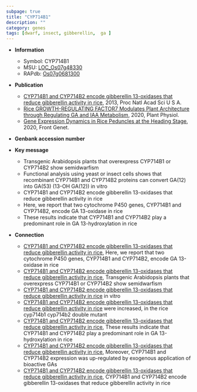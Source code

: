 ```yaml
---
subpage: true
title: "CYP714B1"
description: ""
category: genes
tags: [dwarf, insect, gibberellin,  ga ]
---
```


* **Information**  
    + Symbol: CYP714B1  
    + MSU: [LOC_Os07g48330](http://rice.plantbiology.msu.edu/cgi-bin/ORF_infopage.cgi?orf=LOC_Os07g48330)  
    + RAPdb: [Os07g0681300](http://rapdb.dna.affrc.go.jp/viewer/gbrowse_details/irgsp1?name=Os07g0681300)  

* **Publication**  
    + [CYP714B1 and CYP714B2 encode gibberellin 13-oxidases that reduce gibberellin activity in rice](http://www.ncbi.nlm.nih.gov/pubmed?term=CYP714B1+and+CYP714B2+encode+gibberellin+13-oxidases+that+reduce+gibberellin+activity+in+rice%5BTitle%5D), 2013, Proc Natl Acad Sci U S A.
    + [Rice GROWTH-REGULATING FACTOR7 Modulates Plant Architecture through Regulating GA and IAA Metabolism](http://www.ncbi.nlm.nih.gov/pubmed?term=Rice+GROWTH-REGULATING+FACTOR7+Modulates+Plant+Architecture+through+Regulating+GA+and+IAA+Metabolism%5BTitle%5D), 2020, Plant Physiol.
    + [Gene Expression Dynamics in Rice Peduncles at the Heading Stage](http://www.ncbi.nlm.nih.gov/pubmed?term=Gene+Expression+Dynamics+in+Rice+Peduncles+at+the+Heading+Stage%5BTitle%5D), 2020, Front Genet.

* **Genbank accession number**  

* **Key message**  
    + Transgenic Arabidopsis plants that overexpress CYP714B1 or CYP714B2 show semidwarfism
    + Functional analysis using yeast or insect cells shows that recombinant CYP714B1 and CYP714B2 proteins can convert GA(12) into GA(53) (13-OH GA(12)) in vitro
    + CYP714B1 and CYP714B2 encode gibberellin 13-oxidases that reduce gibberellin activity in rice
    + Here, we report that two cytochrome P450 genes, CYP714B1 and CYP714B2, encode GA 13-oxidase in rice
    + These results indicate that CYP714B1 and CYP714B2 play a predominant role in GA 13-hydroxylation in rice

* **Connection**  
    + [CYP714B1 and CYP714B2 encode gibberellin 13-oxidases that reduce gibberellin activity in rice](http://www.ncbi.nlm.nih.gov/pubmed?term=CYP714B1+and+CYP714B2+encode+gibberellin+13-oxidases+that+reduce+gibberellin+activity+in+rice%5BTitle%5D), Here, we report that two cytochrome P450 genes, CYP714B1 and CYP714B2, encode GA 13-oxidase in rice
    + [CYP714B1 and CYP714B2 encode gibberellin 13-oxidases that reduce gibberellin activity in rice](http://www.ncbi.nlm.nih.gov/pubmed?term=CYP714B1+and+CYP714B2+encode+gibberellin+13-oxidases+that+reduce+gibberellin+activity+in+rice%5BTitle%5D), Transgenic Arabidopsis plants that overexpress CYP714B1 or CYP714B2 show semidwarfism
    + [CYP714B1 and CYP714B2 encode gibberellin 13-oxidases that reduce gibberellin activity in rice](12) in vitro
    + [CYP714B1 and CYP714B2 encode gibberellin 13-oxidases that reduce gibberellin activity in rice](1) were increased, in the rice cyp714b1 cyp714b2 double mutant
    + [CYP714B1 and CYP714B2 encode gibberellin 13-oxidases that reduce gibberellin activity in rice](http://www.ncbi.nlm.nih.gov/pubmed?term=CYP714B1+and+CYP714B2+encode+gibberellin+13-oxidases+that+reduce+gibberellin+activity+in+rice%5BTitle%5D), These results indicate that CYP714B1 and CYP714B2 play a predominant role in GA 13-hydroxylation in rice
    + [CYP714B1 and CYP714B2 encode gibberellin 13-oxidases that reduce gibberellin activity in rice](http://www.ncbi.nlm.nih.gov/pubmed?term=CYP714B1+and+CYP714B2+encode+gibberellin+13-oxidases+that+reduce+gibberellin+activity+in+rice%5BTitle%5D), Moreover, CYP714B1 and CYP714B2 expression was up-regulated by exogenous application of bioactive GAs
    + [CYP714B1 and CYP714B2 encode gibberellin 13-oxidases that reduce gibberellin activity in rice](http://www.ncbi.nlm.nih.gov/pubmed?term=CYP714B1+and+CYP714B2+encode+gibberellin+13-oxidases+that+reduce+gibberellin+activity+in+rice%5BTitle%5D), CYP714B1 and CYP714B2 encode gibberellin 13-oxidases that reduce gibberellin activity in rice



